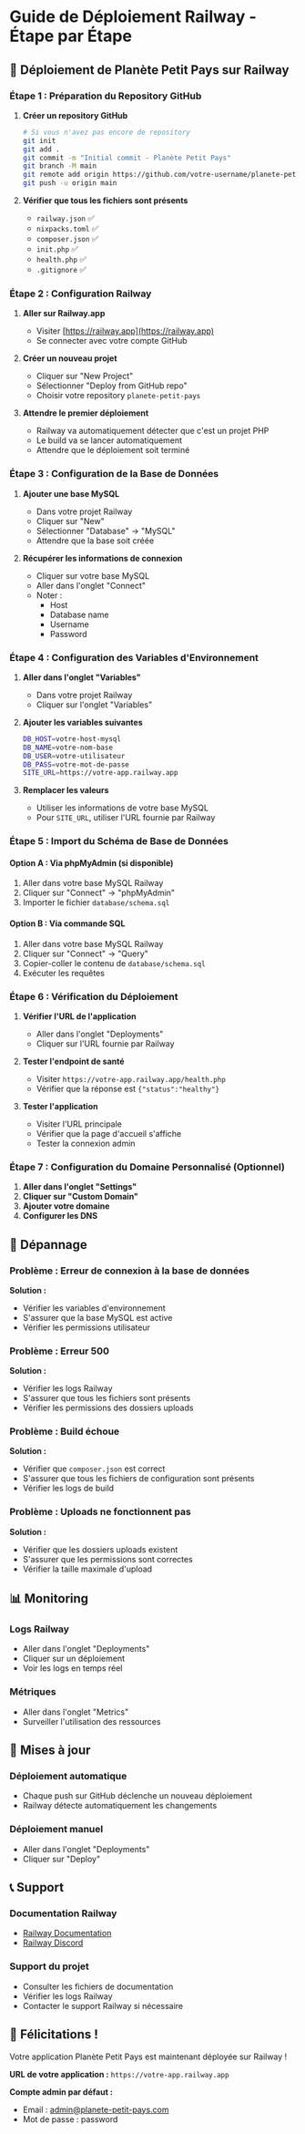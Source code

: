 # Guide de Déploiement Railway - Étape par Étape

## 🚀 Déploiement de Planète Petit Pays sur Railway

### Étape 1 : Préparation du Repository GitHub

1. **Créer un repository GitHub**
   ```bash
   # Si vous n'avez pas encore de repository
   git init
   git add .
   git commit -m "Initial commit - Planète Petit Pays"
   git branch -M main
   git remote add origin https://github.com/votre-username/planete-petit-pays.git
   git push -u origin main
   ```

2. **Vérifier que tous les fichiers sont présents**
   - `railway.json` ✅
   - `nixpacks.toml` ✅
   - `composer.json` ✅
   - `init.php` ✅
   - `health.php` ✅
   - `.gitignore` ✅

### Étape 2 : Configuration Railway

1. **Aller sur Railway.app**
   - Visiter [https://railway.app](https://railway.app)
   - Se connecter avec votre compte GitHub

2. **Créer un nouveau projet**
   - Cliquer sur "New Project"
   - Sélectionner "Deploy from GitHub repo"
   - Choisir votre repository `planete-petit-pays`

3. **Attendre le premier déploiement**
   - Railway va automatiquement détecter que c'est un projet PHP
   - Le build va se lancer automatiquement
   - Attendre que le déploiement soit terminé

### Étape 3 : Configuration de la Base de Données

1. **Ajouter une base MySQL**
   - Dans votre projet Railway
   - Cliquer sur "New"
   - Sélectionner "Database" → "MySQL"
   - Attendre que la base soit créée

2. **Récupérer les informations de connexion**
   - Cliquer sur votre base MySQL
   - Aller dans l'onglet "Connect"
   - Noter :
     - Host
     - Database name
     - Username
     - Password

### Étape 4 : Configuration des Variables d'Environnement

1. **Aller dans l'onglet "Variables"**
   - Dans votre projet Railway
   - Cliquer sur l'onglet "Variables"

2. **Ajouter les variables suivantes**
   ```bash
   DB_HOST=votre-host-mysql
   DB_NAME=votre-nom-base
   DB_USER=votre-utilisateur
   DB_PASS=votre-mot-de-passe
   SITE_URL=https://votre-app.railway.app
   ```

3. **Remplacer les valeurs**
   - Utiliser les informations de votre base MySQL
   - Pour `SITE_URL`, utiliser l'URL fournie par Railway

### Étape 5 : Import du Schéma de Base de Données

#### Option A : Via phpMyAdmin (si disponible)
1. Aller dans votre base MySQL Railway
2. Cliquer sur "Connect" → "phpMyAdmin"
3. Importer le fichier `database/schema.sql`

#### Option B : Via commande SQL
1. Aller dans votre base MySQL Railway
2. Cliquer sur "Connect" → "Query"
3. Copier-coller le contenu de `database/schema.sql`
4. Exécuter les requêtes

### Étape 6 : Vérification du Déploiement

1. **Vérifier l'URL de l'application**
   - Aller dans l'onglet "Deployments"
   - Cliquer sur l'URL fournie par Railway

2. **Tester l'endpoint de santé**
   - Visiter `https://votre-app.railway.app/health.php`
   - Vérifier que la réponse est `{"status":"healthy"}`

3. **Tester l'application**
   - Visiter l'URL principale
   - Vérifier que la page d'accueil s'affiche
   - Tester la connexion admin

### Étape 7 : Configuration du Domaine Personnalisé (Optionnel)

1. **Aller dans l'onglet "Settings"**
2. **Cliquer sur "Custom Domain"**
3. **Ajouter votre domaine**
4. **Configurer les DNS**

## 🔧 Dépannage

### Problème : Erreur de connexion à la base de données
**Solution :**
- Vérifier les variables d'environnement
- S'assurer que la base MySQL est active
- Vérifier les permissions utilisateur

### Problème : Erreur 500
**Solution :**
- Vérifier les logs Railway
- S'assurer que tous les fichiers sont présents
- Vérifier les permissions des dossiers uploads

### Problème : Build échoue
**Solution :**
- Vérifier que `composer.json` est correct
- S'assurer que tous les fichiers de configuration sont présents
- Vérifier les logs de build

### Problème : Uploads ne fonctionnent pas
**Solution :**
- Vérifier que les dossiers uploads existent
- S'assurer que les permissions sont correctes
- Vérifier la taille maximale d'upload

## 📊 Monitoring

### Logs Railway
- Aller dans l'onglet "Deployments"
- Cliquer sur un déploiement
- Voir les logs en temps réel

### Métriques
- Aller dans l'onglet "Metrics"
- Surveiller l'utilisation des ressources

## 🔄 Mises à jour

### Déploiement automatique
- Chaque push sur GitHub déclenche un nouveau déploiement
- Railway détecte automatiquement les changements

### Déploiement manuel
- Aller dans l'onglet "Deployments"
- Cliquer sur "Deploy"

## 📞 Support

### Documentation Railway
- [Railway Documentation](https://docs.railway.app/)
- [Railway Discord](https://discord.gg/railway)

### Support du projet
- Consulter les fichiers de documentation
- Vérifier les logs Railway
- Contacter le support Railway si nécessaire

## 🎉 Félicitations !

Votre application Planète Petit Pays est maintenant déployée sur Railway !

**URL de votre application :** `https://votre-app.railway.app`

**Compte admin par défaut :**
- Email : admin@planete-petit-pays.com
- Mot de passe : password 